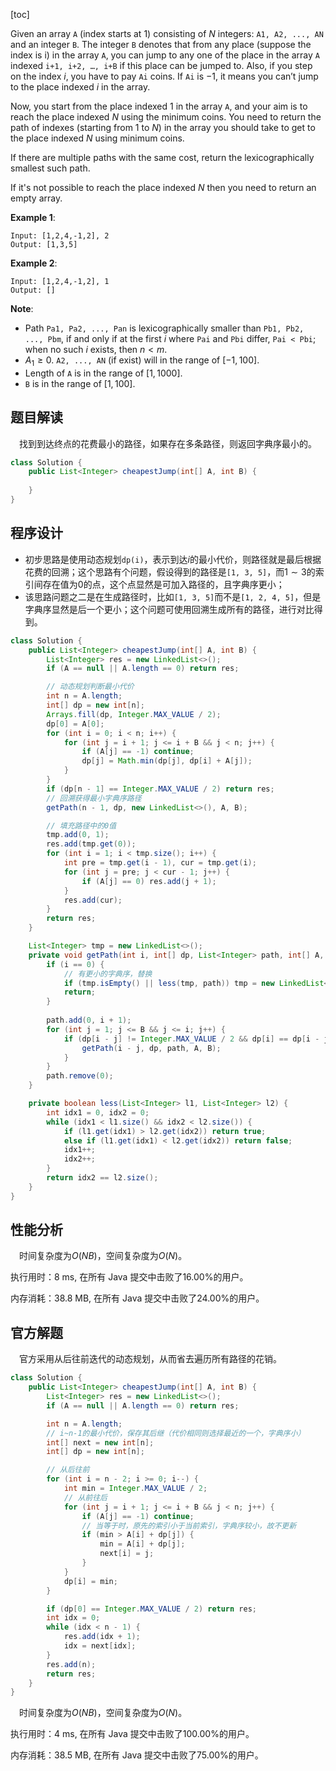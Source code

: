 [toc]

Given an array `A` (index starts at $1$) consisting of $N$ integers: `A1, A2, ..., AN` and an integer `B`. The integer `B` denotes that from any place (suppose the index is i) in the array `A`, you can jump to any one of the place in the array `A` indexed `i+1, i+2, …, i+B` if this place can be jumped to. Also, if you step on the index $i$, you have to pay `Ai` coins. If `Ai` is $-1$, it means you can’t jump to the place indexed $i$ in the array.

Now, you start from the place indexed $1$ in the array `A`, and your aim is to reach the place indexed $N$ using the minimum coins. You need to return the path of indexes (starting from $1$ to $N$) in the array you should take to get to the place indexed $N$ using minimum coins.

If there are multiple paths with the same cost, return the lexicographically smallest such path.

If it's not possible to reach the place indexed $N$ then you need to return an empty array.



**Example 1**:

```
Input: [1,2,4,-1,2], 2
Output: [1,3,5]
```

**Example 2**:

```
Input: [1,2,4,-1,2], 1
Output: []
```



**Note**:

* Path `Pa1, Pa2, ..., Pan` is lexicographically smaller than `Pb1, Pb2, ..., Pbm`, if and only if at the first $i$ where `Pai` and `Pbi` differ, `Pai < Pbi`; when no such $i$ exists, then $n < m$.
* $A_1 \ge 0$. `A2, ..., AN` (if exist) will in the range of $[-1, 100]$.
* Length of `A` is in the range of $[1, 1000]$.
* `B` is in the range of $[1, 100]$.



## 题目解读

&emsp;找到到达终点的花费最小的路径，如果存在多条路径，则返回字典序最小的。

```java
class Solution {
    public List<Integer> cheapestJump(int[] A, int B) {
        
    }
}
```

## 程序设计

* 初步思路是使用动态规划`dp(i)`，表示到达$i$的最小代价，则路径就是最后根据花费的回溯；这个思路有个问题，假设得到的路径是`[1, 3, 5]`，而$1 \sim 3$的索引间存在值为$0$的点，这个点显然是可加入路径的，且字典序更小；
* 该思路问题之二是在生成路径时，比如`[1, 3, 5]`而不是`[1, 2, 4, 5]`，但是字典序显然是后一个更小；这个问题可使用回溯生成所有的路径，进行对比得到。

```java
class Solution {
    public List<Integer> cheapestJump(int[] A, int B) {
        List<Integer> res = new LinkedList<>();
        if (A == null || A.length == 0) return res;

        // 动态规划判断最小代价
        int n = A.length;
        int[] dp = new int[n];
        Arrays.fill(dp, Integer.MAX_VALUE / 2);
        dp[0] = A[0];
        for (int i = 0; i < n; i++) {
            for (int j = i + 1; j <= i + B && j < n; j++) {
                if (A[j] == -1) continue;
                dp[j] = Math.min(dp[j], dp[i] + A[j]);
            }
        }
        if (dp[n - 1] == Integer.MAX_VALUE / 2) return res;
        // 回溯获得最小字典序路径
        getPath(n - 1, dp, new LinkedList<>(), A, B);

        // 填充路径中的0值
        tmp.add(0, 1);
        res.add(tmp.get(0));
        for (int i = 1; i < tmp.size(); i++) {
            int pre = tmp.get(i - 1), cur = tmp.get(i);
            for (int j = pre; j < cur - 1; j++) {
                if (A[j] == 0) res.add(j + 1);
            }
            res.add(cur);
        }
        return res;
    }

    List<Integer> tmp = new LinkedList<>();
    private void getPath(int i, int[] dp, List<Integer> path, int[] A, int B) {
        if (i == 0) {
            // 有更小的字典序，替换
            if (tmp.isEmpty() || less(tmp, path)) tmp = new LinkedList<>(path);
            return;
        }
        
        path.add(0, i + 1);
        for (int j = 1; j <= B && j <= i; j++) {
            if (dp[i - j] != Integer.MAX_VALUE / 2 && dp[i] == dp[i - j] + A[i]) {
                getPath(i - j, dp, path, A, B);
            }
        }
        path.remove(0);
    }

    private boolean less(List<Integer> l1, List<Integer> l2) {
        int idx1 = 0, idx2 = 0;
        while (idx1 < l1.size() && idx2 < l2.size()) {
            if (l1.get(idx1) > l2.get(idx2)) return true;
            else if (l1.get(idx1) < l2.get(idx2)) return false;
            idx1++;
            idx2++;
        }
        return idx2 == l2.size();
    }
}
```

## 性能分析

&emsp;时间复杂度为$O(NB)$，空间复杂度为$O(N)$。

执行用时：8 ms, 在所有 Java 提交中击败了16.00%的用户。

内存消耗：38.8 MB, 在所有 Java 提交中击败了24.00%的用户。

## 官方解题

&emsp;官方采用从后往前迭代的动态规划，从而省去遍历所有路径的花销。

```java
class Solution {
    public List<Integer> cheapestJump(int[] A, int B) {
        List<Integer> res = new LinkedList<>();
        if (A == null || A.length == 0) return res;

        int n = A.length;
        // i~n-1的最小代价，保存其后继（代价相同则选择最近的一个，字典序小）
        int[] next = new int[n];
        int[] dp = new int[n];

        // 从后往前
        for (int i = n - 2; i >= 0; i--) {
            int min = Integer.MAX_VALUE / 2;
            // 从前往后
            for (int j = i + 1; j <= i + B && j < n; j++) {
                if (A[j] == -1) continue;
                // 当等于时，原先的索引小于当前索引，字典序较小，故不更新
                if (min > A[i] + dp[j]) {
                    min = A[i] + dp[j];
                    next[i] = j;
                }
            }
            dp[i] = min;
        }

        if (dp[0] == Integer.MAX_VALUE / 2) return res;
        int idx = 0;
        while (idx < n - 1) {
            res.add(idx + 1);
            idx = next[idx];
        }
        res.add(n);
        return res;
    }
}
```

&emsp;时间复杂度为$O(NB)$，空间复杂度为$O(N)$。

执行用时：4 ms, 在所有 Java 提交中击败了100.00%的用户。

内存消耗：38.5 MB, 在所有 Java 提交中击败了75.00%的用户。